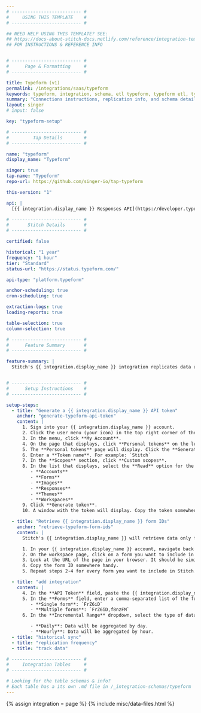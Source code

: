 ```yaml
---
# -------------------------- #
#     USING THIS TEMPLATE    #
# -------------------------- #

## NEED HELP USING THIS TEMPLATE? SEE:
## https://docs-about-stitch-docs.netlify.com/reference/integration-templates/saas/
## FOR INSTRUCTIONS & REFERENCE INFO


# -------------------------- #
#      Page & Formatting     #
# -------------------------- #

title: Typeform (v1)
permalink: /integrations/saas/typeform
keywords: typeform, integration, schema, etl typeform, typeform etl, typeform schema
summary: "Connections instructions, replication info, and schema details for Stitch's Typeform integration."
layout: singer
# input: false

key: "typeform-setup"

# -------------------------- #
#         Tap Details        #
# -------------------------- #

name: "typeform"
display_name: "Typeform"

singer: true 
tap-name: "Typeform"
repo-url: https://github.com/singer-io/tap-typeform

this-version: "1"

api: |
  [{{ integration.display_name }} Responses API](https://developer.typeform.com/responses/){:target="new"}

# -------------------------- #
#       Stitch Details       #
# -------------------------- #

certified: false 

historical: "1 year"
frequency: "1 hour"
tier: "Standard"
status-url: "https://status.typeform.com/"

api-type: "platform.typeform"

anchor-scheduling: true
cron-scheduling: true

extraction-logs: true
loading-reports: true

table-selection: true
column-selection: true

# -------------------------- #
#      Feature Summary       #
# -------------------------- #

feature-summary: |
  Stitch's {{ integration.display_name }} integration replicates data using the {{ integration.api | flatify | strip }}. Refer to the [Schema](#schema) section for a list of objects available for replication.


# -------------------------- #
#      Setup Instructions    #
# -------------------------- #

setup-steps:
  - title: "Generate a {{ integration.display_name }} API token"
    anchor: "generate-typeform-api-token"
    content: |
      1. Sign into your {{ integration.display_name }} account.
      2. Click the user menu (your icon) in the top right corner of the page.
      3. In the menu, click **My Account**.
      4. On the page that displays, click **Personal tokens** on the left side of the page.
      5. The **Personal tokens** page will display. Click the **Generate a new token** button.
      6. Enter a **Token name**. For example: `Stitch`
      7. In the **Scopes** section, click **Custom scopes**. 
      8. In the list that displays, select the **Read** option for the following permissions:
         - **Accounts**
         - **Forms**
         - **Images**
         - **Responses**
         - **Themes**
         - **Workspaces**
      9. Click **Generate token**.
      10. A window with the token will display. Copy the token somewhere handy, as you'll need it to complete the setup. **Note**: {{ integration.display_name }} will only display the token once. If you close this window, you'll need to re-generate the token.

  - title: "Retrieve {{ integration.display_name }} form IDs"
    anchor: "retrieve-typeform-form-ids"
    content: |
      Stitch's {{ integration.display_name }} will retrieve data only for the forms you specify in the {{ app.page-names.int-settings }} page. In this step, you'll retrieve the IDs of the forms you want Stitch to replicate.

      1. In your {{ integration.display_name }} account, navigate back to your workspaces.
      2. On the workspace page, click on a form you want to include in Stitch. This should open the form's edit page.
      3. Look at the URL of the page in your browser. It should be similar to `https://admin.typeform.com/form/FrZ6iD/create`. The string between `form/` and `/create` is the form's ID. In this example, the ID is `FrZ6iD`.
      4. Copy the form ID somewhere handy.
      5. Repeat steps 2-4 for every form you want to include in Stitch.

  - title: "add integration"
    content: |
      4. In the **API Token** field, paste the {{ integration.display_name }} API token you generated in [Step 1](#generate-{{ integration.name }}-api-token).
      5. In the **Forms** field, enter a comma-separated list of the form IDs you retrieved in [Step 2](#retrieve-{{ integration.name }}-form-ids). For example:
         - **Single form**: `FrZ6iD`
         - **Multiple forms**: `FrZ6iD,f8nzFM`
      6. In the **Incremental Range** dropdown, select the type of data aggregation you want Stitch to use:

         - **Daily**: Data will be aggregated by day.
         - **Hourly**: Data will be aggregated by hour.
  - title: "historical sync"
  - title: "replication frequency"
  - title: "track data"

# -------------------------- #
#     Integration Tables     #
# -------------------------- #

# Looking for the table schemas & info?
# Each table has a its own .md file in /_integration-schemas/typeform
---
```

{% assign integration = page %}
{% include misc/data-files.html %}